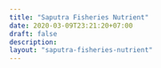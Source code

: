 ```yaml
---
title: "Saputra Fisheries Nutrient"
date: 2020-03-09T23:21:20+07:00
draft: false
description: 
layout: "saputra-fisheries-nutrient"
---
```


